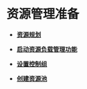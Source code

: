 # 资源管理准备<a name="ZH-CN_TOPIC_0000001193874453"></a>

-   **[资源规划](资源规划.md)**  

-   **[启动资源负载管理功能](启动资源负载管理功能.md)**  

-   **[设置控制组](设置控制组.md)**  

-   **[创建资源池](创建资源池.md)**  


